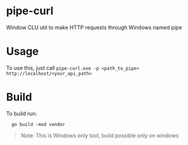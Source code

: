 # pipe-curl
Window CLU util to make HTTP requests through Windows named pipe

# Usage

To use this, just call `pipe-curl.exe -p <path_to_pipe> http://localhost/<your_api_path>`

# Build

To build run:
```shell
  go build -mod vendor
```
> Note: This is Windows only tool, build possible only on windows